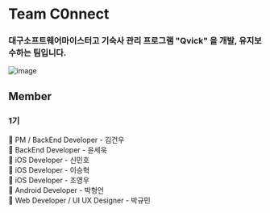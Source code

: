 # Team C0nnect
<h3> 대구소프트웨어마이스터고 기숙사 관리 프로그램 "Qvick" 을 개발, 유지보수하는 팀입니다. </h3>

![image](https://github.com/Team-C0nnect/Qvick_Server/assets/76110334/5cd532ce-0d0b-4cbe-adb1-28068072f8d2)

## Member
### 1기 
📌 PM / BackEnd Developer - 김건우 <br>
📌 BackEnd Developer - 윤세욱 <br>
📌 iOS Developer - 신민호 <br>
📌 iOS Developer - 이승혁 <br>
📌 iOS Developer - 조영우 <br>
📌 Android Developer - 박형언 <br>
📌 Web Developer / UI UX Designer - 박규민 <br>
